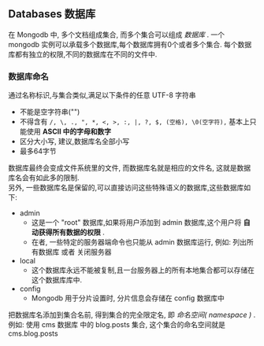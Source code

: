 ## Databases 数据库

在 Mongodb 中, 多个文档组成集合, 而多个集合可以组成 _数据库_ .
一个 mongodb 实例可以承载多个数据库,每个数据库拥有0个或者多个集合.
每个数据库都有独立的权限,不同的数据库在不同的文件中.


### 数据库命名

通过名称标识,与集合类似,满足以下条件的任意 UTF-8 字符串

- 不能是空字符串("")
- 不得含有 `/, \, ., ", *, <, >, :, |, ?, $, (空格), \0(空字符),` 基本上只能使用 __ASCII 中的字母和数字__
- 区分大小写, 建议,数据库名全部小写
- 最多64字节

数据库最终会变成文件系统里的文件, 而数据库名就是相应的文件名, 这就是数据库名会有如此多的限制.  
另外, 一些数据库名是保留的,可以直接访问这些特殊语义的数据库,这些数据库如下:  

- admin
    - 这是一个 "root" 数据库,如果将用户添加到 admin 数据库,这个用户将 __自动获得所有数据的权限__ .
    - 在者, 一些特定的服务器端命令也只能从 admin 数据库运行, 例如: 列出所有数据库 或者 关闭服务器
- local
    - 这个数据库永远不能被复制,且一台服务器上的所有本地集合都可以存储在这个数据库库中.
- config
    - Mongodb 用于分片设置时, 分片信息会存储在 config 数据库中

把数据库名添加到集合名前, 得到集合的完全限定名, 即 _命名空间( namespace )_ .  
例如: 使用 cms 数据库 中的 blog.posts 集合, 这个集合的命名空间就是 cms.blog.posts
